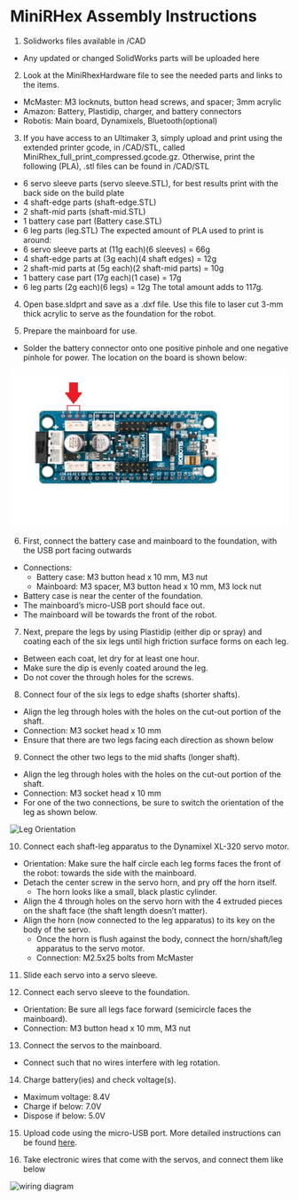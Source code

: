 # MiniRHex Assembly Instructions

1. Solidworks files available in /CAD
 * Any updated or changed SolidWorks parts will be uploaded here
  
2. Look at the MiniRhexHardware file to see the needed parts and links to the items.
  * McMaster: M3 locknuts, button head screws, and spacer; 3mm acrylic
  * Amazon: Battery, Plastidip, charger, and battery connectors
  * Robotis: Main board, Dynamixels, Bluetooth(optional)
  
3. If you have access to an Ultimaker 3, simply upload and print using the extended printer gcode, in /CAD/STL, called     MiniRhex_full_print_compressed.gcode.gz.
   Otherwise, print the following (PLA), .stl files can be found in /CAD/STL
 * 6 servo sleeve parts (servo sleeve.STL), for best results print with the back side on the build plate 
 * 4 shaft-edge parts (shaft-edge.STL)
 * 2 shaft-mid parts (shaft-mid.STL)
 * 1 battery case part (Battery case.STL)
 * 6 leg parts (leg.STL)
 The expected amount of PLA used to print is around:
 * 6 servo sleeve parts at (11g each)(6 sleeves) = 66g
 * 4 shaft-edge parts at (3g each)(4 shaft edges) = 12g
 * 2 shaft-mid parts at (5g each)(2 shaft-mid parts) = 10g
 * 1 battery case part (17g each)(1 case) = 17g
 * 6 leg parts (2g each)(6 legs) = 12g
 The total amount adds to 117g.
  
4. Open base.sldprt and save as a .dxf file. Use this file to laser cut 3-mm thick acrylic to
serve as the foundation for the robot.

5. Prepare the mainboard for use.
 * Solder the battery connector onto one positive pinhole and one negative pinhole
  for power. The location on the board is shown below:
  
  ![Power pin location](Images/MiniRHex_powerpins.png)
  
6. First, connect the battery case and mainboard to the foundation, with the USB port facing outwards
 * Connections:
    * Battery case: M3 button head x 10 mm, M3 nut
    * Mainboard: M3 spacer, M3 button head x 10 mm, M3 lock nut
  * Battery case is near the center of the foundation.
  * The mainboard’s micro-USB port should face out.
  * The mainboard will be towards the front of the robot.
  
7. Next, prepare the legs by using Plastidip (either dip or spray) and coating each of the six
legs until high friction surface forms on each leg.
  * Between each coat, let dry for at least one hour.
  * Make sure the dip is evenly coated around the leg.
  * Do not cover the through holes for the screws.
  
8. Connect four of the six legs to edge shafts (shorter shafts).
  * Align the leg through holes with the holes on the cut-out portion of the shaft.
  * Connection: M3 socket head x 10 mm
  * Ensure that there are two legs facing each direction as shown below
  
9. Connect the other two legs to the mid shafts (longer shaft).
  * Align the leg through holes with the holes on the cut-out portion of the shaft.
  * Connection: M3 socket head x 10 mm
  * For one of the two connections, be sure to switch the orientation of the leg
  as shown below.
  
  ![Leg Orientation](Images/minirhex_motor_orientation.JPG)
  
10. Connect each shaft-leg apparatus to the Dynamixel XL-320 servo motor.
  * Orientation: Make sure the half circle each leg forms faces the front of the robot:
  towards the side with the mainboard.
  * Detach the center screw in the servo horn, and pry off the horn itself.
    * The horn looks like a small, black plastic cylinder.
  * Align the 4 through holes on the servo horn with the 4 extruded pieces on the shaft
  face (the shaft length doesn’t matter).
  * Align the horn (now connected to the leg apparatus) to its key on the body of the servo.
    * Once the horn is flush against the body, connect the horn/shaft/leg apparatus
    to the servo motor.
    * Connection: M2.5x25 bolts from McMaster

11. Slide each servo into a servo sleeve.

12. Connect each servo sleeve to the foundation.
  * Orientation: Be sure all legs face forward (semicircle faces the mainboard).
  * Connection: M3 button head x 10 mm, M3 nut
  
13. Connect the servos to the mainboard.
  * Connect such that no wires interfere with leg rotation.
14. Charge battery(ies) and check voltage(s).
  * Maximum voltage:  8.4V
  * Charge if below:  7.0V
  * Dispose if below: 5.0V

15. Upload code using the micro-USB port. More detailed instructions can be found [here](https://robomechanics.github.io/MiniRHex).

16. Take electronic wires that come with the servos, and connect them like below

![wiring diagram](Images/MiniRHex_wiring_diagram.png)
 
 
